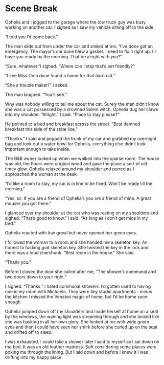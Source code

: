 #  Scene Break

Ophelia and I jogged to the garage where the tow truck guy was busy working on
another car. I sighed as I saw my vehicle sitting off to the side.

“I told you I’d come back.”

The man slide out from under the car and smiled at me. “I’ve done got an
emergency. The mayor’s car done blew a gasket. I need to fix it right up. I’ll
have you ready by the morning. That be alright with you?”

“Sure, whatever.”I sighed. “Where can I stay that’s pet friendly?”

“I see Miss Oma done found a home for that darn cat.”

“She a trouble maker?” I asked.

The man laughed. “You’ll see.”

Why was nobody willing to tell me about the cat. Surely the man didn’t know she
was a cat possessed by a drowned Salem witch. Ophelia dug her claws into my
shoulder. “Alright.” I said. “Place to stay please?”

He pointed to a bed and breakfast across the street. “Best damned breakfast this
side of the state line.”

“Thanks.” I said and popped the trunk of my car and grabbed my overnight bag and
took out a water bowl for Ophelia, everything else didn’t look important enough
to take inside.

The B&B owner looked up when we walked into the sparse room. The house was old,
the floors were original wood and gave the place a sort of old timey glow.
Ophelia relaxed around my shoulder and purred as I approached the woman at the
desk.

“I’d like a room to stay, my car is in line to be fixed. Won’t be ready till the
morning.”

“Yes, sir. If you are a friend of Ophelia’s you are a friend of mine. A great
mouser you got there.”

I glanced over my shoulder at the cat who was resting on my shoulders and
sighed. “That’s good to know.” I said. “As long as I don’t get mice in my bed.”

Ophelia reacted with low growl but never opened her green eyes.

I followed the woman to a room and she handed me a skeleton key. An honest to
fucking god skeleton key. She twisted the key in the lock and there was a loud
cherchunk. “Best room in the house.” She said.

“Thank you.”

Before I closed the door she called after me, “The shower’s communal and two
doors down to your right.”

I sighed. “Thanks.” I hated communal showers. I’d gotten used to having one in
my room with Michaela. They were tiny studio apartments - minus the kitchen.I
missed the Venatori magic of home, but I’d be home soon enough.

Ophelia jumped down off my shoulders and made herself at home on a seat by the
windows, the waning light was streaming through and she looked like she was
basking in all her own glory. She looked at me wtih wide green eyes and then I
could have seen her smirk before she curled up on the seat and drifted off to
sleep.

I was exhausted. I could take a shower later I said to myself as I sat down on
the bed. It was an old feather mattress. Soft considering some places were
poking me through the lining. But I laid down and before I knew it I was
drifting into my happy place.


<!--stackedit_data:
eyJoaXN0b3J5IjpbLTE3OTk0MDMyMF19
-->